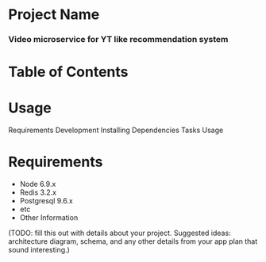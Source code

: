 # Project Name

### Video microservice for YT like recommendation system

# Table of Contents

# Usage
Requirements
Development
Installing Dependencies
Tasks
Usage



# Requirements

* Node 6.9.x
* Redis 3.2.x
* Postgresql 9.6.x
* etc
* Other Information

(TODO: fill this out with details about your project. Suggested ideas: architecture diagram, schema, and any other details from your app plan that sound interesting.)
